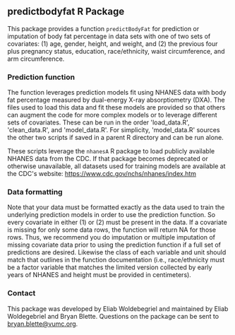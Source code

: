 ## predictbodyfat R Package

This package provides a function `predictBodyFat` for prediction or imputation of body fat percentage in data sets with one of two sets of covariates: 
(1) age, gender, height, and weight, and (2) the previous four plus pregnancy status, education, race/ethnicity, waist circumference, and arm circumference.

### Prediction function

The function leverages prediction models fit using NHANES data with body fat percentage measured by dual-energy X-ray absorptiometry (DXA). 
The files used to load this data and fit these models are provided so that others can augment the code for more complex models or to leverage different sets of covariates. 
These can be run in the order 'load_data.R', 'clean_data.R', and 'model_data.R'. For simplicity, 'model_data.R' sources the other two scripts if saved in a parent R directory
and can be run alone.

These scripts leverage the `nhanesA` R package to load publicly available NHANES data from the CDC. If that package becomes deprecated or otherwise unavailable,
all datasets used for training models are available at the CDC's website: https://www.cdc.gov/nchs/nhanes/index.htm

### Data formatting

Note that your data must be formatted exactly as the data used to train the underlying prediction models in order to use the prediction function. 
So every covariate in either (1) or (2) must be present in the data. If a covariate is missing for only some data rows, the function will return NA for those rows.
Thus, we recommend you do imputation or multiple imputation of missing covariate data prior to using the prediction function if a full set of predictions are desired.
Likewise the class of each variable and unit should match that outlines in the function documentation (i.e., race/ethnicity must be a factor variable that matches
the limited version collected by early years of NHANES and height must be provided in centimeters).

### Contact

This package was developed by Eliab Woldebegriel and maintained by Eliab Woldegebriel and Bryan Blette. Questions on the package can be sent to bryan.blette@vumc.org.
